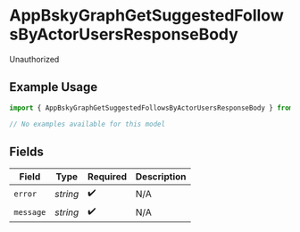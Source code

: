 # AppBskyGraphGetSuggestedFollowsByActorUsersResponseBody

Unauthorized

## Example Usage

```typescript
import { AppBskyGraphGetSuggestedFollowsByActorUsersResponseBody } from "bluesky/models/errors";

// No examples available for this model
```

## Fields

| Field              | Type               | Required           | Description        |
| ------------------ | ------------------ | ------------------ | ------------------ |
| `error`            | *string*           | :heavy_check_mark: | N/A                |
| `message`          | *string*           | :heavy_check_mark: | N/A                |